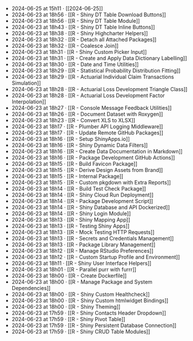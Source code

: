 - 2024-06-25 at 15h11 · [[2024-06-25]]
- 2024-06-23 at 18h56 · [[R - Shiny DT Table Download Buttons]]
- 2024-06-23 at 18h56 · [[R - Shiny DT Table Module]]
- 2024-06-23 at 18h43 · [[R - Shiny DT Table Inline Buttons]]
- 2024-06-23 at 18h38 · [[R - Shiny Highcharter Helpers]]
- 2024-06-23 at 18h32 · [[R - Detach all Attached Packages]]
- 2024-06-23 at 18h32 · [[R - Coalesce Join]]
- 2024-06-23 at 18h31 · [[R - Shiny Custom Picker Input]]
- 2024-06-23 at 18h31 · [[R - Create and Apply Data Dictionary Labelling]]
- 2024-06-23 at 18h30 · [[R - Date and Time Utilities]]
- 2024-06-23 at 18h29 · [[R - Statistical Probability Distribution Fitting]]
- 2024-06-23 at 18h29 · [[R - Actuarial Individual Claim Transactions Simulation]]
- 2024-06-23 at 18h28 · [[R - Actuarial Loss Development Triangle Class]]
- 2024-06-23 at 18h28 · [[R - Actuarial Loss Development Factor Interpolation]]
- 2024-06-23 at 18h27 · [[R - Console Message Feedback Utilities]]
- 2024-06-23 at 18h26 · [[R - Document Dataset with Roxygen]]
- 2024-06-23 at 18h23 · [[R - Convert XLS to XLSX]]
- 2024-06-23 at 18h17 · [[R - Plumber API Logging Middleware]]
- 2024-06-23 at 18h17 · [[R - Update Remote GitHub Packages]]
- 2024-06-23 at 18h16 · [[R - Setup ShinyApps.io]]
- 2024-06-23 at 18h16 · [[R - Shiny Dynamic Data Filters]]
- 2024-06-23 at 18h16 · [[R - Create Data Documentation in Markdown]]
- 2024-06-23 at 18h16 · [[R - Package Development GitHub Actions]]
- 2024-06-23 at 18h15 · [[R - Build Favicon Package]]
- 2024-06-23 at 18h15 · [[R - Derive Design Assets from Brand]]
- 2024-06-23 at 18h15 · [[R - Internal Package]]
- 2024-06-23 at 18h15 · [[R - Custom pkgdown with Extra Reports]]
- 2024-06-23 at 18h14 · [[R - Build Test Check Package]]
- 2024-06-23 at 18h14 · [[R - Shiny Cloud Run Deployment]]
- 2024-06-23 at 18h14 · [[R - Package Development Script]]
- 2024-06-23 at 18h14 · [[R - Shiny Database and API Dockerized]]
- 2024-06-23 at 18h14 · [[R - Shiny Login Module]]
- 2024-06-23 at 18h13 · [[R - Shiny Mapping App]]
- 2024-06-23 at 18h13 · [[R - Testing Shiny Apps]]
- 2024-06-23 at 18h13 · [[R - Mock Testing HTTP Requests]]
- 2024-06-23 at 18h13 · [[R - Secrets and Credentials Management]]
- 2024-06-23 at 18h13 · [[R - Package Library Management]]
- 2024-06-23 at 18h12 · [[R - Manage RStudio Preferences]]
- 2024-06-23 at 18h12 · [[R - Custom Startup Profile and Environment]]
- 2024-06-23 at 18h11 · [[R - Shiny User Interface Helpers]]
- 2024-06-23 at 18h01 · [[R - Parallel purr with furrr]]
- 2024-06-23 at 18h00 · [[R - Create Dockerfile]]
- 2024-06-23 at 18h00 · [[R - Manage Package and System Dependencies]]
- 2024-06-23 at 18h00 · [[R - Shiny Custom Healthcheck]]
- 2024-06-23 at 18h00 · [[R - Shiny Custom htmlwidget Bindings]]
- 2024-06-23 at 18h00 · [[R - Shiny Theming]]
- 2024-06-23 at 17h59 · [[R - Shiny Contacts Header Dropdown]]
- 2024-06-23 at 17h59 · [[R - Shiny Pivot Table]]
- 2024-06-23 at 17h59 · [[R - Shiny Persistent Database Connection]]
- 2024-06-23 at 17h59 · [[R - Shiny CRUD Table Modules]]

